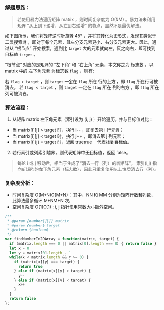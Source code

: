 ### 解题思路：

> 若使用暴力法遍历矩阵 matrix ，则时间复杂度为 O(NM) 。暴力法未利用矩阵 “从上到下递增、从左到右递增” 的特点，显然不是最优解法。


如下图所示，我们将矩阵逆时针旋转 45° ，并将其转化为图形式，发现其类似于 二叉搜索树 ，即对于每个元素，其左分支元素更小、右分支元素更大。因此，通过从 “根节点” 开始搜索，遇到比 `target` 大的元素就向左，反之向右，即可找到目标值 `target` 。



“根节点” 对应的是矩阵的 “左下角” 和 “右上角” 元素，本文称之为 标志数 ，以 matrix 中的 左下角元素 为标志数 `flag` ，则有:

若 `flag > target` ，则 `target` 一定在 `flag` 所在 行的上方 ，即 `flag` 所在行可被消去。
若 `flag < target` ，则 `target` 一定在 `flag` 所在 列的右方 ，即 `flag` 所在列可被消去。

### 算法流程：

1. 从矩阵 matrix 左下角元素（索引设为 (i, j) ）开始遍历，并与目标值对比：
  - 当 matrix[i][j] > target 时，执行 i-- ，即消去第 i 行元素；
  - 当 matrix[i][j] < target 时，执行 j++ ，即消去第 j 列元素；
  - 当 matrix[i][j] = target 时，返回 truetrue ，代表找到目标值。
2. 若行索引或列索引越界，则代表矩阵中无目标值，返回 false。

> 每轮 i 或 j 移动后，相当于生成了“消去一行（列）的新矩阵”， 索引(i,j) 指向新矩阵的左下角元素（标志数），因此可重复使用以上性质消去行（列）。

### 复杂度分析：
- 时间复杂度 O(M+N)O(M+N) ：其中，NN 和 MM 分别为矩阵行数和列数，此算法最多循环 M+NM+N 次。
- 空间复杂度 O(1)O(1) : i, j 指针使用常数大小额外空间。



```js
/**
 * @param {number[][]} matrix
 * @param {number} target
 * @return {boolean}
 */
var findNumberIn2DArray = function(matrix, target) {
  if (matrix.length === 0 || matrix[0].length === 0) { return false }
  let x = 0
  let y = matrix[0].length - 1
  while(x < matrix.length && y >= 0) {
    if (matrix[x][y] === target) {
      return true
    } else if (matrix[x][y] > target) {
      y--
    } else if (matrix[x][y] < target) {
      x++
    }
  }
  return false
};
```